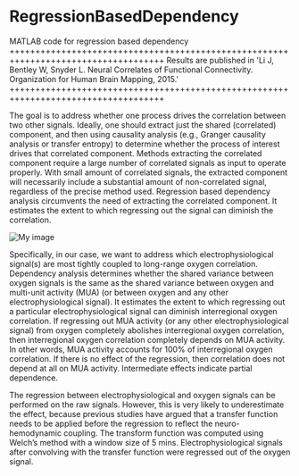 # RegressionBasedDependency
MATLAB code for regression based dependency 
++++++++++++++++++++++++++++++++++++++++++++++++++++++++++++++++++++++++++++++++++++
Results are published in 'Li J, Bentley W, Snyder L. Neural Correlates of Functional Connectivity. Organization for Human Brain Mapping, 2015.'
++++++++++++++++++++++++++++++++++++++++++++++++++++++++++++++++++++++++++++++++++++

The goal is to address whether one process drives the correlation between two other signals. Ideally, one should extract just the shared (correlated) component, and then using causality analysis (e.g., Granger causality analysis or transfer entropy) to determine whether the process of interest drives that correlated component. Methods extracting the correlated component require a large number of correlated signals as input to operate properly. With small amount of correlated signals, the extracted component will necessarily include a substantial amount of non-correlated signal, regardless of the precise method used. Regression based dependency analysis circumvents the need of extracting the correlated component. It estimates the extent to which regressing out the signal can diminish the correlation. 

![My image](jingfengli.github.com/images/Dependency.jpg)


Specifically, in our case, we want to address which electrophysiological signal(s) are most tightly coupled to long-range oxygen correlation. Dependency analysis determines whether the shared variance between oxygen signals is the same as the shared variance between oxygen and multi-unit activity (MUA) (or between oxygen and any other electrophysiological signal). It estimates the extent to which regressing out a particular electrophysiological signal can diminish interregional oxygen correlation. If regressing out MUA activity (or any other electrophysiological signal) from oxygen completely abolishes interregional oxygen correlation, then interregional oxygen correlation completely depends on MUA activity. In other words, MUA activity accounts for 100% of interregional oxygen correlation. If there is no effect of the regression, then correlation does not depend at all on MUA activity. Intermediate effects indicate partial dependence. 

The regression between electrophysiological and oxygen signals can be performed on the raw signals. However, this is very likely to underestimate the effect, because previous studies have argued that a transfer function needs to be applied before the regression to reflect the neuro-hemodynamic coupling. The transform function was computed using Welch’s method with a window size of 5 mins. Electrophysiological signals after convolving with the transfer function were regressed out of the oxygen signal. 

